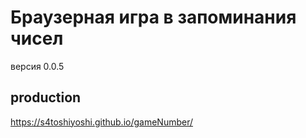 # Браузерная игра в запоминания чисел

версия 0.0.5

## production

https://s4toshiyoshi.github.io/gameNumber/

